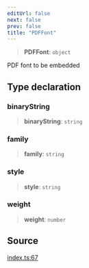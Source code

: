 ```yaml
---
editUrl: false
next: false
prev: false
title: "PDFFont"
---
```


> **PDFFont**: `object`

PDF font to be embedded

## Type declaration

### binaryString

> **binaryString**: `string`

### family

> **family**: `string`

### style

> **style**: `string`

### weight

> **weight**: `number`

## Source

[index.ts:67](https://github.com/dgmjs/dgmjs/blob/main/packages/pdf/src/index.ts#L67)
